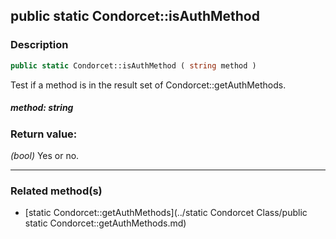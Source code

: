 ## public static Condorcet::isAuthMethod

### Description    

```php
public static Condorcet::isAuthMethod ( string method )
```

Test if a method is in the result set of Condorcet::getAuthMethods.    


##### **method:** *string*   
    



### Return value:   

*(bool)* Yes or no.


---------------------------------------

### Related method(s)      

* [static Condorcet::getAuthMethods](../static Condorcet Class/public static Condorcet::getAuthMethods.md)    
